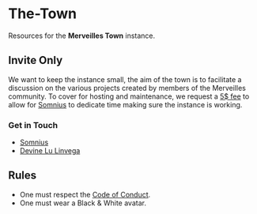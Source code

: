 # The-Town

Resources for the **Merveilles Town** instance.

## Invite Only

We want to keep the instance small, the aim of the town is to facilitate a discussion on the various projects created by members of the Merveilles community. To cover for hosting and maintenance, we request a [5$ fee](https://ko-fi/somnius) to allow for [Somnius](https://merveilles.town/@somnius) to dedicate time making sure the instance is working. 

### Get in Touch

- [Somnius](https://merveilles.town/@somnius)
- [Devine Lu Linvega](https://merveilles.town/@neauoire)

## Rules

- One must respect the [Code of Conduct](https://github.com/merveilles/Resources/blob/master/CONDUCT.md).
- One must wear a Black & White avatar.
